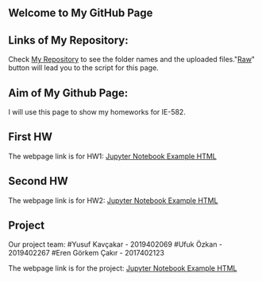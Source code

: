 ## Welcome to My GitHub Page 

## Links of My Repository:

Check [My Repository](https://github.com/BU-IE-582/fall-24-YusufKAvcakar) to see the folder names and the uploaded files."[Raw](https://raw.githubusercontent.com/BU-IE-582/fall-24-YusufKAvcakar/main/index.md)" button will lead you to the script for this page. 

## Aim of My Github Page:

I will use this page to show my homeworks for IE-582.

## First HW

The webpage link is for HW1:
[Jupyter Notebook Example HTML](HW1/HW1.html)

## Second HW

The webpage link is for HW2:
[Jupyter Notebook Example HTML](HW2/HW2.html)

## Project

Our project team:
#Yusuf Kavçakar - 2019402069
#Ufuk Özkan - 2019402267
#Eren Görkem Çakır - 2017402123

The webpage link is for the project:
[Jupyter Notebook Example HTML](Project/IE582_ProjectReport.html)
